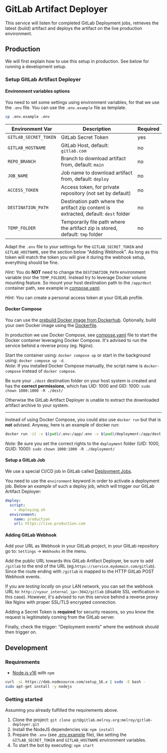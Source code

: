 # GitLab Artifact Deployer

This service will listen for completed GitLab Deployment jobs, retrieves the latest (build) artifact and deploys the artifact on the live production environment.

## Production

We will first explain how to use this setup in production. See below for running a development setup.

### Setup GitLab Artifact Deployer

#### Environment variables options

You need to set some settings using environment variables, for that we use the `.env` file. You can use the `.env.example` file as template.

```sh
cp .env.example .env
```

| Environment Var       | Description                                                                          | Required |
| --------------------- | ------------------------------------------------------------------------------------ | -------- |
| `GITLAB_SECRET_TOKEN` | GitLab Secret Token                                                                  | yes      |
| `GITLAB_HOSTNAME`     | GitLab Host, default: `gitlab.com`                                                   | no       |
| `REPO_BRANCH`         | Branch to download artifact from, default: `main`                                    | no       |
| `JOB_NAME`            | Job name to download artifact from, default: `deploy`                                | no       |
| `ACCESS_TOKEN`        | Access token, for private repository (not set by default)                            | no       |
| `DESTINATION_PATH`    | Destination path where the artifact zip content is extracted, default: `dest` folder | no       |
| `TEMP_FOLDER`         | Temporarily file path where the artifact zip is stored, default: `tmp` folder        | no       |

Adapt the `.env` file to your settings for the `GITLAB_SECRET_TOKEN` and `GITLAB_HOSTNAME`, see the section below "Adding Webhook". As long as this token will match the token you will give it during the webhook setup, everything should be fine.

_Hint:_ You do **NOT** need to change the `DESTINATION_PATH` environment variable (nor the `TEMP_FOLDER`). Instead try to leverage Docker volume mounting feature. So mount your host destination path to the `/app/dest` container path, see example in [compose.yaml](compose.yaml).

_Hint:_ You can create a personal access token at your GitLab profile.

#### Docker Compose

You can use the [prebuild Docker image from Dockerhub](https://hub.docker.com/r/danger89/gitlab-deployer). Optionally, build your own Docker image using the [Dockerfile](Dockerfile).

In production we use Docker Compose, see [compose.yaml](compose.yaml) file to start the Docker container leveraging Docker Compose. It's advised to run the service behind a reverse proxy (eg. Nginx).

Start the container using: `docker compose up` or start in the background using: `docker compose up -d`.  
_Note:_ If you installed Docker Compose manually, the script name is `docker-compose` instead of `docker compose`.

Be sure your `./dest` destination folder on your host system is created and has the **correct permissions**, which has UID: 1000 and GID: 1000: `sudo chown 1000:1000 -R ./dest/`

Otherwise the GitLab Artifact Deployer is unable to extract the downloaded artifact archive to your system.

---

Instead of using Docker Compose, you could also use `docker run` but that is **not** advised. Anyway, here is an example of docker run:

```sh
docker run -it -v $(pwd)/.env:/app/.env -v $(pwd)/deployment:/app/dest -p 3042:3042  --rm danger89/gitlab-deployer:latest
```

_Note:_ Be sure you set the correct rights to the `deployment` folder (UID: 1000, GUID: 1000): `sudo chown 1000:1000 -R ./deployment/`

#### Setup a GitLab Job

We use a special CI/CD job in GitLab called [Deployment Jobs](https://docs.gitlab.com/ee/ci/jobs/index.html#deployment-jobs).

You need to use the `environment` keyword in order to activate a deployment job. Below an _example_ of such a deploy job, which will trigger our GitLab Artifact Deployer:

```yml
deploy:
  script:
    - deploying.sh
  environment:
    name: production
    url: https://live.production.com
```

#### Adding GitLab Webhook

Add your URL as Webhook in your GitLab project, in your GitLab repository go to: `Settings` -> `Webhooks` in the menu.

Add the public URL towards this GitLab Artifact Deployer, be sure to add `/gitlab` to the end of the URL (eg.`https://service.mydomain.com/gitlab`).  
Since the route ending with `/gitlab` is mapped to the HTTP GitLab POST Webhook events.

If you are _testing locally_ on your LAN network, you can set the webhook URL to: `http://<your_internal_ip>:3042/gitlab` (disable SSL verification in this case). However, it's advised to run this service behind a reverse proxy like Nginx with proper SSL/TLS encrypted connection.

Adding a Secret Token is **required** for security reasons, so you know the request is legitimately coming from the GitLab server.

Finally, check the trigger: "Deployment events" where the webhook should then trigger on.

## Development

### Requirements

- [Node.js v16](https://nodejs.org/en/download/) with `npm`

```sh
curl -sL https://deb.nodesource.com/setup_16.x | sudo -E bash -
sudo apt-get install -y nodejs
```

### Getting started

Assuming you already fulfilled the requirements above.

1. Clone the project: `git clone git@gitlab.melroy.org:melroy/gitlab-deployer.git`
2. Install the NodeJS dependencies via: `npm install`
3. Prepare the `.env` (see [.env.example](.env.example) file), like setting the `GITLAB_SECRET_TOKEN` and `GITLAB_HOSTNAME` environment variables.
4. To start the bot by executing: `npm start`
